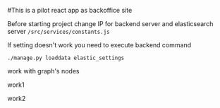 #This is a pilot react app as backoffice site

Before starting project change IP for backend server and elasticsearch server
`/src/services/constants.js`


If setting doesn't work you need to execute backend command
```
./manage.py loaddata elastic_settings
```

work with graph's nodes

work1

work2